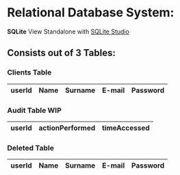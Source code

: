 # **Relational Database System:**

**SQLite** View Standalone with [SQLite Studio](https://sqlitestudio.pl/index.rvt)

## **Consists out of 3 Tables:**
### **Clients Table**
| userId  | Name  | Surname  | E-mail  | Password  |
|---|---|---|---|---|

### **Audit Table** WIP
| userId  | actionPerformed  | timeAccessed  | 
|---|---|---|

### **Deleted Table**
| userId  | Name  | Surname  | E-mail  | Password  |
|---|---|---|---|---|

